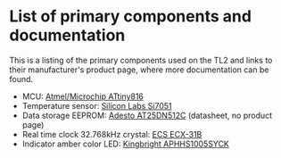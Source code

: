 # List of primary components and documentation
This is a listing of the primary components used on the TL2 and links to their manufacturer's product page, where more documentation can be found.

- MCU: [Atmel/Microchip ATtiny816](https://www.microchip.com/wwwproducts/en/ATTINY816)
- Temperature sensor: [Silicon Labs Si7051](https://www.silabs.com/products/sensors/temperature/si705x/device.si7051)
- Data storage EEPROM: [Adesto AT25DN512C](https://www.adestotech.com/wp-content/uploads/DS-AT25DN512C_037.pdf) (datasheet, no product page)
- Real time clock 32.768kHz crystal: [ECS ECX-31B](https://ecsxtal.com/ecx-31b)
- Indicator amber color LED: [Kingbright APHHS1005SYCK](http://www.kingbrightusa.com/images/catalog/SPEC/APHHS1005SYCK.pdf)
